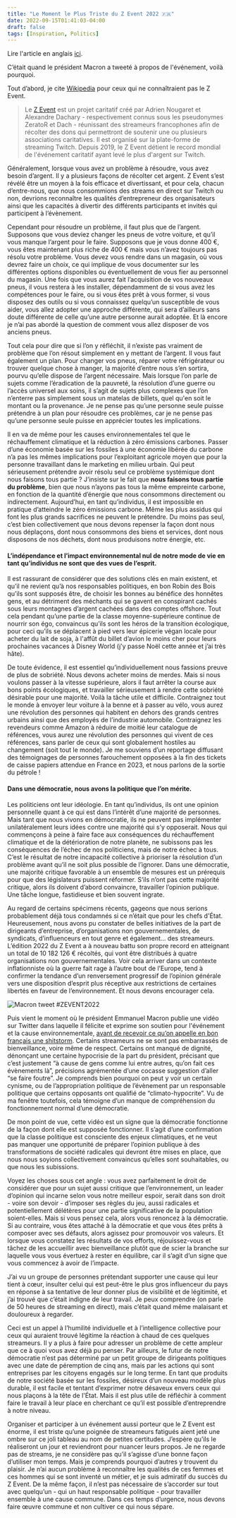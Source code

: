 ```yaml
---
title: "Le Moment le Plus Triste du Z Event 2022 🇫🇷"
date: 2022-09-15T01:41:03-04:00
draft: false
tags: [Inspiration, Politics]
---
```


Lire l'article en anglais [ici](https://www.aubm.net/posts/the-saddest-moment-of-the-z-event-2022/).

C’était quand le président Macron a tweeté à propos de l'événement, voilà pourquoi.

Tout d’abord, je cite [Wikipedia](https://en.wikipedia.org/wiki/Z_Event) pour ceux qui ne connaîtraient pas le Z Event.

> Le [Z Event](https://zevent.fr/) est un projet caritatif créé par Adrien Nougaret et Alexandre Dachary - respectivement connus sous les pseudonymes ZeratoR et Dach - réunissant des streameurs francophones afin de récolter des dons qui permettront de soutenir une ou plusieurs associations caritatives. Il est organisé sur la plate-forme de streaming Twitch. Depuis 2019, le Z Event détient le record mondial de l'événement caritatif ayant levé le plus d'argent sur Twitch.

Généralement, lorsque vous avez un problème à résoudre, vous avez besoin d’argent.
Il y a plusieurs façons de récolter cet argent.
Z Event s’est révélé être un moyen à la fois efficace et divertissant, et pour cela, chacun d’entre-nous, que nous consommions des streams en direct sur Twitch ou non, devrions reconnaître les qualités d’entrepreneur des organisateurs ainsi que les capacités à divertir des différents participants et invités qui participent à l’évènement.

Cependant pour résoudre un problème, il faut plus que de l’argent.
Supposons que vous deviez changer les pneus de votre voiture, et qu’il vous manque l’argent pour le faire.
Supposons que je vous donne 400 €, vous êtes maintenant plus riche de 400 € mais vous n’avez toujours pas résolu votre problème.
Vous devez vous rendre dans un magasin, où vous devrez faire un choix, ce qui implique de vous documenter sur les différentes options disponibles ou éventuellement de vous fier au personnel du magasin.
Une fois que vous aurez fait l’acquisition de vos nouveaux pneus, il vous restera à les installer, dépendamment de si vous avez les compétences pour le faire, ou si vous êtes prêt à vous former, si vous disposez des outils ou si vous connaissez quelqu’un susceptible de vous aider, vous allez adopter une approche différente, qui sera d’ailleurs sans doute différente de celle qu’une autre personne aurait adoptée.
Et là encore je n’ai pas abordé la question de comment vous allez disposer de vos anciens pneus.

Tout cela pour dire que si l’on y réfléchit, il n’existe pas vraiment de problème que l’on résout simplement en y mettant de l’argent.
Il vous faut également un plan.
Pour changer vos pneus, réparer votre réfrigérateur ou trouver quelque chose à manger, la majorité d’entre nous s’en sortira, pourvu qu’elle dispose de l’argent nécessaire.
Mais lorsque l’on parle de sujets comme l’éradication de la pauvreté, la résolution d’une guerre ou l’accès universel aux soins, il s’agit de sujets plus complexes que l’on n’enterre pas simplement sous un matelas de billets, quel qu'en soit le montant ou la provenance.
Je ne pense pas qu’une personne seule puisse prétendre à un plan pour résoudre ces problèmes, car je ne pense pas qu’une personne seule puisse en apprécier toutes les implications.

Il en va de même pour les causes environnementales tel que le réchauffement climatique et la réduction à zéro émissions carbones.
Passer d’une économie basée sur les fossiles à une économie libérée du carbone n’a pas les mêmes implications pour l’exploitant agricole moyen que pour la personne travaillant dans le marketing en milieu urbain.
Qui peut sérieusement prétendre avoir résolu seul ce problème systémique dont nous faisons tous partie ?
J’insiste sur le fait que **nous faisons tous partie du problème**, bien que nous n’ayons pas tous la même empreinte carbone, en fonction de la quantité d’énergie que nous consommons directement ou indirectement.
Aujourd’hui, en tant qu’individus, il est impossible en pratique d’atteindre le zéro émissions carbone.
Même les plus assidus qui font les plus grands sacrifices ne peuvent le prétendre.
Du moins pas seul, c’est bien collectivement que nous devons repenser la façon dont nous nous déplaçons, dont nous consommons des biens et services, dont nous disposons de nos déchets, dont nous produisons notre énergie, etc.

#### L’indépendance et l’impact environnemental nul de notre mode de vie en tant qu’individus ne sont que des vues de l’esprit.

Il est rassurant de considérer que des solutions clés en main existent, et qu’il ne revient qu’à nos responsables politiques, en bon Robin des Bois qu’ils sont supposés être, de choisir les bonnes au bénéfice des honnêtes gens, et au détriment des méchants qui se gavent en conspirant cachés sous leurs montagnes d’argent cachées dans des comptes offshore.
Tout cela pendant qu’une partie de la classe moyenne-supérieure continue de nourrir son égo, convaincus qu’ils sont les héros de la transition écologique, pour ceci qu’ils se déplacent à pied vers leur épicerie végan locale pour acheter du lait de soja, à l'affût du billet d’avion le moins cher pour leurs prochaines vacances à Disney World (j’y passe Noël cette année et j’ai très hâte).

De toute évidence, il est essentiel qu’individuellement nous fassions preuve de plus de sobriété.
Nous devons acheter moins de merdes.
Mais si nous voulons passer à la vitesse supérieure, alors il faut arrêter la course aux bons points écologiques, et travailler sérieusement à rendre cette sobriété désirable pour une majorité.
Voilà la tâche utile et difficile.
Contraignez tout le monde à envoyer leur voiture à la benne et à passer au vélo, vous aurez une révolution des personnes qui habitent en dehors des grands centres urbains ainsi que des employés de l’industrie automobile.
Contraignez les revendeurs comme Amazon à réduire de moitié leur catalogue de références, vous aurez une révolution des personnes qui vivent de ces références, sans parler de ceux qui sont globalement hostiles au changement (soit tout le monde).
Je me souviens d’un reportage diffusant des témoignages de personnes farouchement opposées à la fin des tickets de caisse papiers attendue en France en 2023, et nous parlons de la sortie du pétrole !

#### Dans une démocratie, nous avons la politique que l’on mérite.

Les politiciens ont leur idéologie.
En tant qu’individus, ils ont une opinion personnelle quant à ce qui est dans l’intérêt d’une majorité de personnes.
Mais tant que nous vivons en démocratie, ils ne peuvent pas implémenter unilatéralement leurs idées contre une majorité qui s’y opposerait.
Nous qui commençons à peine à faire face aux conséquences du réchauffement climatique et de la détérioration de notre planète, ne subissons pas les conséquences de l’échec de nos politiciens, mais de notre échec à tous.
C’est le résultat de notre incapacité collective à prioriser la résolution d’un problème avant qu’il ne soit plus possible de l’ignorer.
Dans une démocratie, une majorité critique favorable à un ensemble de mesures est un prérequis pour que des législateurs puissent réformer.
S’ils n’ont pas cette majorité critique, alors ils doivent d’abord convaincre, travailler l’opinion publique.
Une tâche longue, fastidieuse et bien souvent ingrate.

Au regard de certains spécimens récents, gageons que nous serions probablement déjà tous condamnés si ce n’était que pour les chefs d'État.
Heureusement, nous avons pu constater de belles initiatives de la part de dirigeants d’entreprise, d’organisations non gouvernementales, de syndicats, d’influenceurs en tout genre et également… des streameurs.
L’édition 2022 du Z Event a à nouveau battu son propre record en atteignant un total de 10 182 126 € récoltés, qui vont être distribués à quatre organisations non gouvernementales.
Voir cela arriver dans un contexte inflationniste où la guerre fait rage à l’autre bout de l’Europe, tend à confirmer la tendance d’un renversement progressif de l’opinion générale vers une disposition d’esprit plus réceptive aux restrictions de certaines libertés en faveur de l’environnement.
Et nous devons encourager cela.

![Macron tweet #ZEVENT2022](/img/macron-tweet-zevent-2022.png)

Puis vient le moment où le président Emmanuel Macron publie une vidéo sur Twitter dans laquelle il félicite et exprime son soutien pour l'événement et la cause environnementale, [avant de recevoir ce qu’on appelle en bon français une shitstorm](https://www.youtube.com/watch?v=4UHMj_Zz9hM).
Certains streameurs ne se sont pas embarrassés de bienveillance, voire même de respect.
Certains ont manqué de dignité, dénonçant une certaine hypocrisie de la part du président, précisant que c’est justement “à cause de gens comme lui entre autres, qu’on fait ces évènements là”, précisions agrémentée d’une cocasse suggestion d’aller “se faire foutre”.
Je comprends bien pourquoi on peut y voir un certain cynisme, ou de l’appropriation politique de l’évènement par un responsable politique que certains opposants ont qualifié de “climato-hypocrite”.
Vu de ma fenêtre toutefois, cela témoigne d’un manque de compréhension du fonctionnement normal d’une démocratie.

De mon point de vue, cette vidéo est un signe que la démocratie fonctionne de la façon dont elle est supposée fonctionner.
Il s’agit d’une confirmation que la classe politique est consciente des enjeux climatiques, et ne veut pas manquer une opportunité de préparer l’opinion publique à des transformations de société radicales qui devront être mises en place, que nous nous soyions collectivement convaincus qu’elles sont souhaitables, ou que nous les subissions.

Voyez les choses sous cet angle : vous avez parfaitement le droit de considérer que pour un sujet aussi critique que l’environnement, un leader d’opinion qui incarne selon vous notre meilleur espoir, serait dans son droit - voire son devoir - d’imposer ses règles du jeu, aussi radicales et potentiellement délétères pour une partie significative de la population soient-elles.
Mais si vous pensez cela, alors vous renoncez à la démocratie.
Si au contraire, vous êtes attaché à la démocratie et que vous êtes prêts à composer avec ses défauts, alors agissez pour promouvoir vos valeurs.
Et lorsque vous constatez les résultats de vos efforts, réjouissez-vous et tâchez de les accueillir avec bienveillance plutôt que de scier la branche sur laquelle vous vous évertuez à rester en équilibre, car il s’agit d’un signe que vous commencez à avoir de l’impacte.

J’ai vu un groupe de personnes prétendant supporter une cause qui leur tient à cœur, insulter celui qui est peut-être le plus gros influenceur du pays en réponse à sa tentative de leur donner plus de visibilité et de légitimité, et j’ai trouvé que c’était indigne de leur travail.
Je peux comprendre (on parle de 50 heures de streaming en direct), mais c’était quand même malaisant et douloureux à regarder.

Ceci est un appel à l’humilité individuelle et à l’intelligence collective pour ceux qui auraient trouvé légitime la réaction à chaud de ces quelques streameurs.
Il y a plus à faire pour adresser un problème de cette ampleur que ce à quoi vous avez déjà pu penser.
Par ailleurs, le futur de notre démocratie n’est pas déterminé par un petit groupe de dirigeants politiques avec une date de péremption de cinq ans, mais par les actions qui sont entreprises par les citoyens engagés sur le long terme.
En tant que produits de notre société basée sur les fossiles, désireux d’un nouveau modèle plus durable, il est facile et tentant d’exprimer notre désaveux envers ceux qui nous plaçons à la tête de l'État.
Mais il est plus utile de réfléchir à comment faire le travail à leur place en cherchant ce qu’il est possible d’entreprendre à notre niveau.

Organiser et participer à un événement aussi porteur que le Z Event est énorme, il est triste qu’une poignée de streameurs fatigués aient jeté une ombre sur ce joli tableau au nom de petites certitudes.
J’espère qu’ils le réaliseront un jour et reviendront pour nuancer leurs propos.
Je ne regarde pas de streams, je ne considère pas qu’il s’agisse d’une bonne façon d’utiliser mon temps.
Mais je comprends pourquoi d’autres y trouvent du plaisir.
Je n’ai aucun problème à reconnaître les qualités de ces femmes et ces hommes qui se sont inventé un métier, et je suis admiratif du succès du Z Event.
De la même façon, il n’est pas nécessaire de s’accorder sur tout avec quelqu’un - qui un haut responsable politique - pour travailler ensemble à une cause commune.
Dans ces temps d’urgence, nous devons faire œuvre commune et non cultiver ce qui nous sépare.


